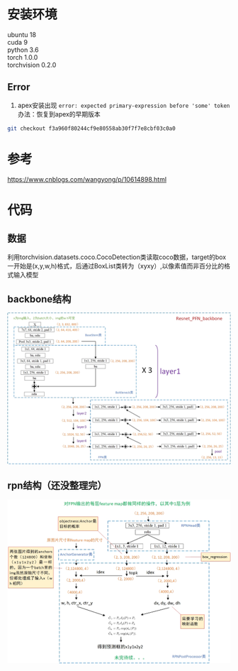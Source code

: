 # 安装环境
ubuntu 18  
cuda 9  
python 3.6  
torch 1.0.0  
torchvision 0.2.0 
## Error
1. apex安装出现 `error: expected primary-expression before 'some' token`
  办法：恢复到apex的早期版本
  ```sh
  git checkout f3a960f80244cf9e80558ab30f7f7e8cbf03c0a0
  ```
# 参考
https://www.cnblogs.com/wangyong/p/10614898.html
# 代码
## 数据
利用torchvision.datasets.coco.CocoDetection类读取coco数据，target的box一开始是(x,y,w,h)格式，后通过BoxList类转为（xyxy）,以像素值而非百分比的格式输入模型
## backbone结构
![](fig/backbone.jpg)
## rpn结构（还没整理完）
![](fig/rpn.jpg)
